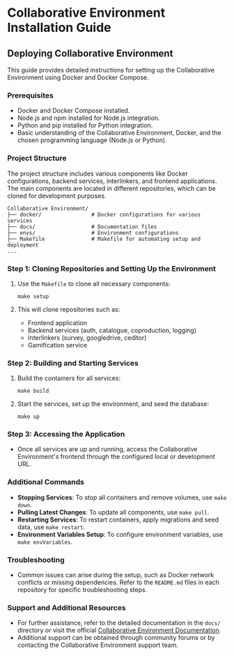 # Collaborative Environment Installation Guide

## Deploying Collaborative Environment 

This guide provides detailed instructions for setting up the Collaborative Environment using Docker and Docker Compose.

### Prerequisites

- Docker and Docker Compose installed.
- Node.js and npm installed for Node.js integration.
- Python and pip installed for Python integration.
- Basic understanding of the Collaborative Environment, Docker, and the chosen programming language (Node.js or Python).

### Project Structure

The project structure includes various components like Docker configurations, backend services, interlinkers, and frontend applications. The main components are located in different repositories, which can be cloned for development purposes.

```
Collaborative Environment/
├── docker/                # Docker configurations for various services
├── docs/                  # Documentation files
├── envs/                  # Environment configurations
├── Makefile               # Makefile for automating setup and deployment
...
```

### Step 1: Cloning Repositories and Setting Up the Environment

1. Use the `Makefile` to clone all necessary components:

   ```
   make setup
   ```

2. This will clone repositories such as:
   - Frontend application
   - Backend services (auth, catalogue, coproduction, logging)
   - Interlinkers (survey, googledrive, ceditor)
   - Gamification service

### Step 2: Building and Starting Services

1. Build the containers for all services:

   ```
   make build
   ```

2. Start the services, set up the environment, and seed the database:
   ```
   make up
   ```

### Step 3: Accessing the Application

- Once all services are up and running, access the Collaborative Environment's frontend through the configured local or development URL.

### Additional Commands

- **Stopping Services**: To stop all containers and remove volumes, use `make down`.
- **Pulling Latest Changes**: To update all components, use `make pull`.
- **Restarting Services**: To restart containers, apply migrations and seed data, use `make restart`.
- **Environment Variables Setup**: To configure environment variables, use `make envVariables`.

### Troubleshooting

- Common issues can arise during the setup, such as Docker network conflicts or missing dependencies. Refer to the `README.md` files in each repository for specific troubleshooting steps.

### Support and Additional Resources

- For further assistance, refer to the detailed documentation in the `docs/` directory or visit the official [Collaborative Environment Documentation](https://interlink-project.github.io/interlink-project/).
- Additional support can be obtained through community forums or by contacting the Collaborative Environment support team.


